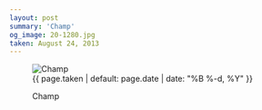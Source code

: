 ```yaml
---
layout: post
summary: 'Champ'
og_image: 20-1280.jpg
taken: August 24, 2013
---
```


<figure class="post" data-src="{{ site.assets_url }}/{{ page.og_image }}">
<img alt="Champ" sizes="(min-width: 700px) 50vw, calc(100vw - 2rem)" src="{{ site.assets_url }}/20-640.jpg" srcset="{{ site.assets_url }}/20-1280.jpg 1280w, {{ site.assets_url }}/20-960.jpg 960w, {{ site.assets_url }}/20-640.jpg 640w, {{ site.assets_url }}/20-320.jpg 320w"/>
<figcaption>
<time>{{ page.taken | default: page.date | date: "%B %-d, %Y" }}</time>
<p>Champ</p>
</figcaption>
</figure>
